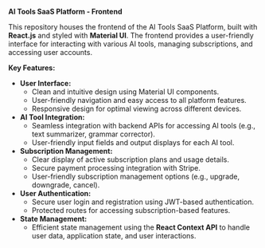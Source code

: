 **AI Tools SaaS Platform - Frontend**

This repository houses the frontend of the AI Tools SaaS Platform, built with **React.js** and styled with **Material UI**. The frontend provides a user-friendly interface for interacting with various AI tools, managing subscriptions, and accessing user accounts.

**Key Features:**

* **User Interface:**
    * Clean and intuitive design using Material UI components.
    * User-friendly navigation and easy access to all platform features.
    * Responsive design for optimal viewing across different devices.
* **AI Tool Integration:**
    * Seamless integration with backend APIs for accessing AI tools (e.g., text summarizer, grammar corrector).
    * User-friendly input fields and output displays for each AI tool.
* **Subscription Management:**
    * Clear display of active subscription plans and usage details.
    * Secure payment processing integration with Stripe.
    * User-friendly subscription management options (e.g., upgrade, downgrade, cancel).
* **User Authentication:**
    * Secure user login and registration using JWT-based authentication.
    * Protected routes for accessing subscription-based features.
* **State Management:**
    * Efficient state management using the **React Context API** to handle user data, application state, and user interactions.





